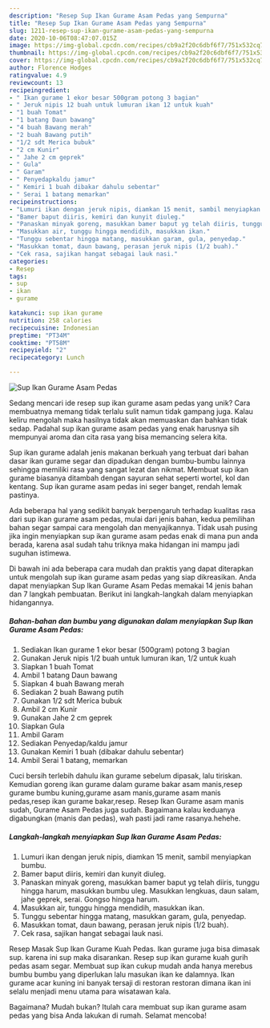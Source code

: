 ```yaml
---
description: "Resep Sup Ikan Gurame Asam Pedas yang Sempurna"
title: "Resep Sup Ikan Gurame Asam Pedas yang Sempurna"
slug: 1211-resep-sup-ikan-gurame-asam-pedas-yang-sempurna
date: 2020-10-06T08:47:07.015Z
image: https://img-global.cpcdn.com/recipes/cb9a2f20c6dbf6f7/751x532cq70/sup-ikan-gurame-asam-pedas-foto-resep-utama.jpg
thumbnail: https://img-global.cpcdn.com/recipes/cb9a2f20c6dbf6f7/751x532cq70/sup-ikan-gurame-asam-pedas-foto-resep-utama.jpg
cover: https://img-global.cpcdn.com/recipes/cb9a2f20c6dbf6f7/751x532cq70/sup-ikan-gurame-asam-pedas-foto-resep-utama.jpg
author: Florence Hodges
ratingvalue: 4.9
reviewcount: 13
recipeingredient:
- " Ikan gurame 1 ekor besar 500gram potong 3 bagian"
- " Jeruk nipis 12 buah untuk lumuran ikan 12 untuk kuah"
- "1 buah Tomat"
- "1 batang Daun bawang"
- "4 buah Bawang merah"
- "2 buah Bawang putih"
- "1/2 sdt Merica bubuk"
- "2 cm Kunir"
- " Jahe 2 cm geprek"
- " Gula"
- " Garam"
- " Penyedapkaldu jamur"
- " Kemiri 1 buah dibakar dahulu sebentar"
- " Serai 1 batang memarkan"
recipeinstructions:
- "Lumuri ikan dengan jeruk nipis, diamkan 15 menit, sambil menyiapkan bumbu."
- "Bamer baput diiris, kemiri dan kunyit diuleg."
- "Panaskan minyak goreng, masukkan bamer baput yg telah diiris, tunggu hingga harum, masukkan bumbu uleg. Masukkan lengkuas, daun salam, jahe geprek, serai. Gongso hingga harum."
- "Masukkan air, tunggu hingga mendidih, masukkan ikan."
- "Tunggu sebentar hingga matang, masukkan garam, gula, penyedap."
- "Masukkan tomat, daun bawang, perasan jeruk nipis (1/2 buah)."
- "Cek rasa, sajikan hangat sebagai lauk nasi."
categories:
- Resep
tags:
- sup
- ikan
- gurame

katakunci: sup ikan gurame 
nutrition: 258 calories
recipecuisine: Indonesian
preptime: "PT34M"
cooktime: "PT58M"
recipeyield: "2"
recipecategory: Lunch

---
```



![Sup Ikan Gurame Asam Pedas](https://img-global.cpcdn.com/recipes/cb9a2f20c6dbf6f7/751x532cq70/sup-ikan-gurame-asam-pedas-foto-resep-utama.jpg)

Sedang mencari ide resep sup ikan gurame asam pedas yang unik? Cara membuatnya memang tidak terlalu sulit namun tidak gampang juga. Kalau keliru mengolah maka hasilnya tidak akan memuaskan dan bahkan tidak sedap. Padahal sup ikan gurame asam pedas yang enak harusnya sih mempunyai aroma dan cita rasa yang bisa memancing selera kita.

Sup ikan gurame adalah jenis makanan berkuah yang terbuat dari bahan dasar ikan gurame segar dan dipadukan dengan bumbu-bumbu lainnya sehingga memiliki rasa yang sangat lezat dan nikmat. Membuat sup ikan gurame biasanya ditambah dengan sayuran sehat seperti wortel, kol dan kentang. Sup ikan gurame asam pedas ini seger banget, rendah lemak pastinya.

Ada beberapa hal yang sedikit banyak berpengaruh terhadap kualitas rasa dari sup ikan gurame asam pedas, mulai dari jenis bahan, kedua pemilihan bahan segar sampai cara mengolah dan menyajikannya. Tidak usah pusing jika ingin menyiapkan sup ikan gurame asam pedas enak di mana pun anda berada, karena asal sudah tahu triknya maka hidangan ini mampu jadi suguhan istimewa.


Di bawah ini ada beberapa cara mudah dan praktis yang dapat diterapkan untuk mengolah sup ikan gurame asam pedas yang siap dikreasikan. Anda dapat menyiapkan Sup Ikan Gurame Asam Pedas memakai 14 jenis bahan dan 7 langkah pembuatan. Berikut ini langkah-langkah dalam menyiapkan hidangannya.

<!--inarticleads1-->

##### Bahan-bahan dan bumbu yang digunakan dalam menyiapkan Sup Ikan Gurame Asam Pedas:

1. Sediakan  Ikan gurame 1 ekor besar (500gram) potong 3 bagian
1. Gunakan  Jeruk nipis 1/2 buah untuk lumuran ikan, 1/2 untuk kuah
1. Siapkan 1 buah Tomat
1. Ambil 1 batang Daun bawang
1. Siapkan 4 buah Bawang merah
1. Sediakan 2 buah Bawang putih
1. Gunakan 1/2 sdt Merica bubuk
1. Ambil 2 cm Kunir
1. Gunakan  Jahe 2 cm geprek
1. Siapkan  Gula
1. Ambil  Garam
1. Sediakan  Penyedap/kaldu jamur
1. Gunakan  Kemiri 1 buah (dibakar dahulu sebentar)
1. Ambil  Serai 1 batang, memarkan


Cuci bersih terlebih dahulu ikan gurame sebelum dipasak, lalu tiriskan. Kemudian goreng ikan gurame dalam gurame bakar asam manis,resep gurame bumbu kuning,gurame asam manis,gurame asam manis pedas,resep ikan gurame bakar,resep. Resep Ikan Gurame asam manis sudah, Gurame Asam Pedas juga sudah. Bagaimana kalau keduanya digabungkan (manis dan pedas), wah pasti jadi rame rasanya.hehehe. 

<!--inarticleads2-->

##### Langkah-langkah menyiapkan Sup Ikan Gurame Asam Pedas:

1. Lumuri ikan dengan jeruk nipis, diamkan 15 menit, sambil menyiapkan bumbu.
1. Bamer baput diiris, kemiri dan kunyit diuleg.
1. Panaskan minyak goreng, masukkan bamer baput yg telah diiris, tunggu hingga harum, masukkan bumbu uleg. Masukkan lengkuas, daun salam, jahe geprek, serai. Gongso hingga harum.
1. Masukkan air, tunggu hingga mendidih, masukkan ikan.
1. Tunggu sebentar hingga matang, masukkan garam, gula, penyedap.
1. Masukkan tomat, daun bawang, perasan jeruk nipis (1/2 buah).
1. Cek rasa, sajikan hangat sebagai lauk nasi.


Resep Masak Sup Ikan Gurame Kuah Pedas. Ikan gurame juga bisa dimasak sup. karena ini sup maka disarankan. Resep sup ikan gurame kuah gurih pedas asam segar. Membuat sup ikan cukup mudah anda hanya merebus bumbu bumbu yang diperlukan lalu masukan ikan ke dalamnya. Ikan gurame acar kuning ini banyak tersaji di restoran restoran dimana ikan ini selalu menjadi menu utama para wisatawan kala. 

Bagaimana? Mudah bukan? Itulah cara membuat sup ikan gurame asam pedas yang bisa Anda lakukan di rumah. Selamat mencoba!
